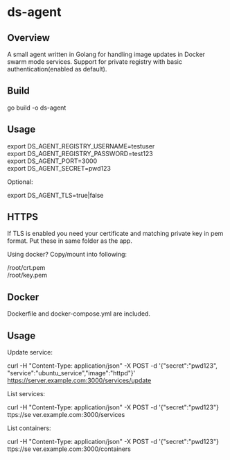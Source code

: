 # ds-agent

Overview
---
A small agent written in Golang for handling image updates in Docker swarm mode services. Support for private registry with basic authentication(enabled as default). 

Build
---

go build -o ds-agent 

Usage
---

export DS_AGENT_REGISTRY_USERNAME=testuser  
export DS_AGENT_REGISTRY_PASSWORD=test123   
export DS_AGENT_PORT=3000  
export DS_AGENT_SECRET=pwd123

Optional:

export DS_AGENT_TLS=true|false


HTTPS
---

If TLS is enabled you need your certificate and matching private key in pem format. Put these in same folder as the app.

Using docker? Copy/mount into following:   

/root/crt.pem  
/root/key.pem

Docker
---
Dockerfile and docker-compose.yml are included.

Usage
---

Update service:

curl -H "Content-Type: application/json" -X POST -d '{"secret":"pwd123", "service":"ubuntu_service","image":"httpd"}' https://server.example.com:3000/services/update

List services:

curl -H "Content-Type: application/json" -X POST -d '{"secret":"pwd123"} ttps://se ver.example.com:3000/services

List containers:

curl -H "Content-Type: application/json" -X POST -d '{"secret":"pwd123"} ttps://se ver.example.com:3000/containers
